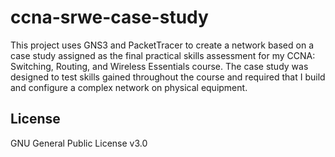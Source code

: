 # **ccna-srwe-case-study**

This project uses GNS3 and PacketTracer to create a network based on a case
study assigned as the final practical skills assessment for my
CCNA: Switching, Routing, and Wireless Essentials course.
The case study was designed to test skills gained throughout the course and
required that I build and configure a complex network on physical equipment.



## License

GNU General Public License v3.0
